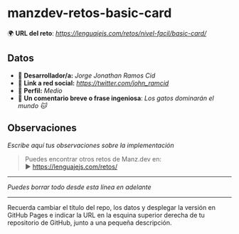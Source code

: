 # manzdev-retos-basic-card

🌍 **URL del reto**: *https://lenguajejs.com/retos/nivel-facil/basic-card/*

## Datos

- 🦄 **Desarrollador/a:** *Jorge Jonathan Ramos Cid*
- 🐇 **Link a red social:** *https://twitter.com/john_ramcid*
- 🦾 **Perfil:** *Medio*
- 💬 **Un comentario breve o frase ingeniosa**: *Los gatos dominarán el mundo 🐱*

## Observaciones

*Escribe aquí tus observaciones sobre la implementación*

> Puedes encontrar otros retos de Manz.dev en: <br>▶ https://lenguajejs.com/retos/

---
*Puedes borrar todo desde esta línea en adelante*

---

Recuerda cambiar el título del repo, los datos y desplegar la versión en GitHub Pages e indicar la URL en la esquina superior derecha de tu repositorio de GitHub, junto a una pequeña descripción.
